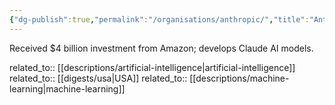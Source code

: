 ```yaml
---
{"dg-publish":true,"permalink":"/organisations/anthropic/","title":"Anthropic"}
---
```



Received $4 billion investment from Amazon; develops Claude AI models.

related_to:: [[descriptions/artificial-intelligence\|artificial-intelligence]]
related_to:: [[digests/usa\|USA]]
related_to:: [[descriptions/machine-learning\|machine-learning]]
